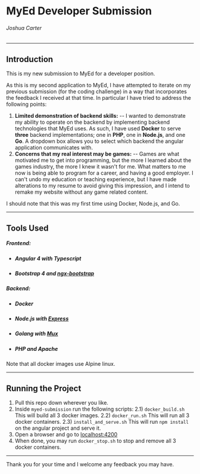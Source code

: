 # MyEd Developer Submission
###### Joshua Carter
---

## Introduction
This is my new submission to MyEd for a developer position.

As this is my second application to MyEd, I have attempted to iterate on my previous submission (for the coding challenge) in a way that incorporates the feedback I received at that time. In particular I have tried to address the following points:

1) **Limited demonstration of backend skills:**
-- I wanted to demonstrate my ability to operate on the backend by implementing backend technologies that MyEd uses. As such, I have used **Docker** to serve **three** backend implementations; one in **PHP**, one in **Node.js**, and one **Go**. A dropdown box allows you to select which backend the angular application communicates with.
2) **Concerns that my real interest may be games:**
-- Games are what motivated me to get into programming, but the more I learned about the games industry, the more I knew it wasn't for me. What matters to me now is being able to program for a career, and having a good employer. I can't undo my education or teaching experience, but I have made alterations to my resume to avoid giving this impression, and I intend to remake my website without any game related content.

I should note that this was my first time using Docker, Node.js, and Go.

---
## Tools Used
##### Frontend:
- ##### Angular 4 with Typescript
- ##### Bootstrap 4 and [ngx-bootstrap](https://github.com/valor-software/ngx-bootstrap)

##### Backend:
- ##### Docker
- ##### Node.js with [Express](https://github.com/expressjs/express)
- ##### Golang with [Mux](https://github.com/gorilla/mux)
- ##### PHP and Apache

Note that all docker images use Alpine linux.

---
## Running the Project
1) Pull this repo down wherever you like.
2) Inside `myed-submission` run the following scripts:
2.1) `docker_build.sh` This will build all 3 docker images.
2.2) `docker_run.sh` This will run all 3 docker containers.
2.3) `install_and_serve.sh` This will run `npm install` on the angular project and serve it.
3) Open a browser and go to [localhost:4200](http://localhost:4200)
4) When done, you may run `docker_stop.sh` to stop and remove all 3 docker containers.

---
Thank you for your time and I welcome any feedback you may have.